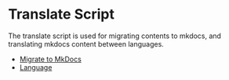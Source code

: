 # Translate Script

The translate script is used for migrating contents to mkdocs, and translating mkdocs content between languages.

<div class="grid cards" markdown>

-   [Migrate to MkDocs](migrate.md)
-   [Language](language.md)

</div>
